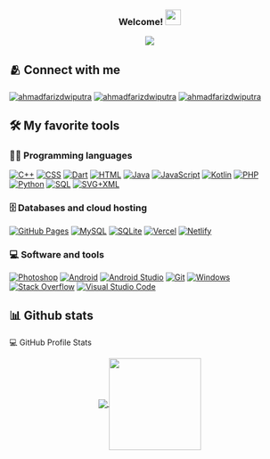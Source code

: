 <h3 align="center">
  Welcome!
  <img src="https://media.giphy.com/media/hvRJCLFzcasrR4ia7z/giphy.gif" width="28">
</h3>

<p align="center">
  <a href="https://github.com/DenverCoder1/readme-typing-svg"><img src="https://readme-typing-svg.herokuapp.com?color=%2370A5FD&size=25&center=true&vCenter=true&lines=Hey+there+I'm+Fariz;Check+out+my+work"></a>
</p>

## 🫂 Connect with me
<p align="left">
<a href="https://fb.com/ahmadfarizdwiputra" target="blank"><img align="center" src="https://img.shields.io/badge/Facebook-1877F2?logo=facebook&logoColor=white" alt="ahmadfarizdwiputra"/></a>
<a href="https://instagram.com/ahmadfarizdwiputra" target="blank"><img align="center" src="https://img.shields.io/badge/Instagram-E4405F?&logo=instagram&logoColor=white" alt="ahmadfarizdwiputra"/></a>
<a href="https://steamcommunity.com/id/ahmadfariz/" target="blank"><img align="center" src="https://img.shields.io/badge/Steam-000000?logo=steam&logoColor=white" alt="ahmadfarizdwiputra" /></a>
</p>

## 🛠️ My favorite tools

### 👨‍💻 Programming languages

<p>
    <a href="https://github.com/search?q=user%3ADenverCoder1+language%3Acpp"><img alt="C++" src="https://custom-icon-badges.herokuapp.com/badge/C++-9C033A.svg?logo=cpp2&logoColor=white"></a>
    <a href="https://github.com/search?q=user%3ADenverCoder1+language%3Acss"><img alt="CSS" src="https://img.shields.io/badge/CSS-1572B6.svg?logo=css3&logoColor=white"></a>
    <a href="https://github.com/search?q=user%3ADenverCoder1+language%3Adart"><img alt="Dart" src="https://img.shields.io/badge/Dart-15A6C4.svg?logo=dart&logoColor=white"></a>
    <a href="https://github.com/search?q=user%3ADenverCoder1+language%3Ahtml"><img alt="HTML" src="https://img.shields.io/badge/HTML-E34F26.svg?logo=html5&logoColor=white"></a>
    <a href="https://github.com/search?q=user%3ADenverCoder1+language%3Ajava"><img alt="Java" src="https://img.shields.io/badge/Java-007396.svg?logo=java&logoColor=white"></a>
    <a href="https://github.com/search?q=user%3ADenverCoder1+language%3Ajavascript"><img alt="JavaScript" src="https://img.shields.io/badge/JavaScript-F7DF1E.svg?logo=javascript&logoColor=black"></a>
    <a href="https://github.com/search?q=user%3ADenverCoder1+language%3Akotlin"><img alt="Kotlin" src="https://img.shields.io/badge/Kotlin-0095D5.svg?logo=Kotlin&logoColor=white"></a>
    <a href="https://github.com/search?q=user%3ADenverCoder1+language%3Aphp"><img alt="PHP" src="https://img.shields.io/badge/PHP-777BB4.svg?logo=php&logoColor=white"></a>
    <a href="https://github.com/search?q=user%3ADenverCoder1+language%3Apython"><img alt="Python" src="https://img.shields.io/badge/Python-14354C.svg?logo=python&logoColor=white"></a>
    <a href="https://github.com/search?q=user%3ADenverCoder1+language%3Asql"><img alt="SQL" src="https://custom-icon-badges.herokuapp.com/badge/SQL-025E8C.svg?logo=database&logoColor=white"></a>
    <a href="https://github.com/search?q=user%3ADenverCoder1+language%3Asvg"><img alt="SVG+XML" src="https://img.shields.io/badge/SVG%2BXML-e0982c.svg?logo=svg&logoColor=white"></a>
</p>

### 🗄️ Databases and cloud hosting

<p>
    <a href="#"><img alt="GitHub Pages" src="https://img.shields.io/badge/GitHub%20Pages-327FC7.svg?logo=github&logoColor=white"></a>
    <a href="#"><img alt="MySQL" src="https://img.shields.io/badge/MySQL-00f.svg?logo=mysql&logoColor=white"></a>
    <a href="#"><img alt="SQLite" src ="https://img.shields.io/badge/SQLite-07405e.svg?logo=sqlite&logoColor=white"></a>
    <a href="#"><img alt="Vercel" src="https://img.shields.io/badge/Vercel-000000.svg?logo=vercel&logoColor=white"></a>
    <a href="#"><img alt="Netlify" src="https://img.shields.io/badge/Netlify-00C7B7?&logo=netlify&logoColor=white"></a>
</p>

### 💻 Software and tools

<p>
    <a href="#"><img alt="Photoshop" src="https://aleen42.github.io/badges/src/photoshop.svg"></a>
    <a href="#"><img alt="Android" src="https://img.shields.io/badge/Android-3DDC84?logo=android&logoColor=white"></a>
    <a href="#"><img alt="Android Studio" src="https://img.shields.io/badge/Android%20Studio-008678.svg?logo=android-studio&logoColor=white"></a>
    <a href="#"><img alt="Git" src="https://img.shields.io/badge/Git-F05033.svg?logo=git&logoColor=white"></a>
    <a href="#"><img alt="Windows" src="https://img.shields.io/badge/Windows-0078D6?logo=windows&logoColor=white"></a>
    <a href="#"><img alt="Stack Overflow" src="https://img.shields.io/badge/-Stack%20Overflow-FE7A16?logo=stack-overflow&logoColor=white"></a>
    <a href="#"><img alt="Visual Studio Code" src="https://img.shields.io/badge/Visual%20Studio%20Code-0078d7.svg?logo=visual-studio-code&logoColor=white"></a>
</p>

## 📊 Github stats

<p>💻 GitHub Profile Stats</p>
<p align="center">
  <a href="https://github.com/ahmadfariz">
    <img
      align="center"
      src="https://github-readme-stats.vercel.app/api/top-langs/?username=ahmadfariz&layout=compact&theme=tokyonight&hide_border=true&card_width=368"
    />
  </a>
  <a href="https://github.com/ahmadfariz">
    <img
      align="center"
      height="165"
      src="https://github-readme-stats.vercel.app/api?username=ahmadfariz&theme=tokyonight&count_private=true&show_icons=true&custom_title=Github%20Status&hide_border=true&include_all_commits=true"
    />
  </a>
</p>
<!-- 
<br>
<p>⚡ Recent GitHub Activity</p>
<a href="https://github.com/ashutosh00710/github-readme-activity-graph"><img alt="DenverCoder1's Activity Graph" src="https://activity-graph.herokuapp.com/graph?username=ahmadfariz&bg_color=1F222E&color=F8D866&line=F85D7F&point=FFFFFF&hide_border=true" /></a> -->
